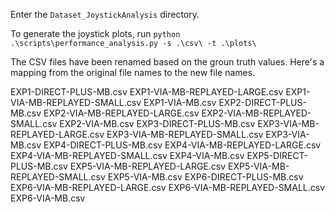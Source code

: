 Enter the `Dataset_JoystickAnalysis` directory.

To generate the joystick plots, run `python .\scripts\performance_analysis.py -s .\csv\ -t .\plots\`

The CSV files have been renamed based on the groun truth values. Here's a mapping from the original file names to the new file names.

EXP1-DIRECT-PLUS-MB.csv
EXP1-VIA-MB-REPLAYED-LARGE.csv
EXP1-VIA-MB-REPLAYED-SMALL.csv
EXP1-VIA-MB.csv
EXP2-DIRECT-PLUS-MB.csv
EXP2-VIA-MB-REPLAYED-LARGE.csv
EXP2-VIA-MB-REPLAYED-SMALL.csv
EXP2-VIA-MB.csv
EXP3-DIRECT-PLUS-MB.csv
EXP3-VIA-MB-REPLAYED-LARGE.csv
EXP3-VIA-MB-REPLAYED-SMALL.csv
EXP3-VIA-MB.csv
EXP4-DIRECT-PLUS-MB.csv
EXP4-VIA-MB-REPLAYED-LARGE.csv
EXP4-VIA-MB-REPLAYED-SMALL.csv
EXP4-VIA-MB.csv
EXP5-DIRECT-PLUS-MB.csv
EXP5-VIA-MB-REPLAYED-LARGE.csv
EXP5-VIA-MB-REPLAYED-SMALL.csv
EXP5-VIA-MB.csv
EXP6-DIRECT-PLUS-MB.csv
EXP6-VIA-MB-REPLAYED-LARGE.csv
EXP6-VIA-MB-REPLAYED-SMALL.csv
EXP6-VIA-MB.csv
